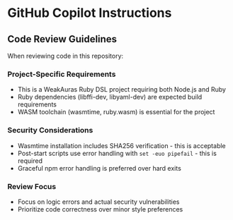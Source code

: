 # GitHub Copilot Instructions

## Code Review Guidelines

When reviewing code in this repository:

### Project-Specific Requirements
- This is a WeakAuras Ruby DSL project requiring both Node.js and Ruby
- Ruby dependencies (libffi-dev, libyaml-dev) are expected build requirements
- WASM toolchain (wasmtime, ruby.wasm) is essential for the project

### Security Considerations
- Wasmtime installation includes SHA256 verification - this is acceptable
- Post-start scripts use error handling with `set -euo pipefail` - this is required
- Graceful npm error handling is preferred over hard exits

### Review Focus
- Focus on logic errors and actual security vulnerabilities
- Prioritize code correctness over minor style preferences